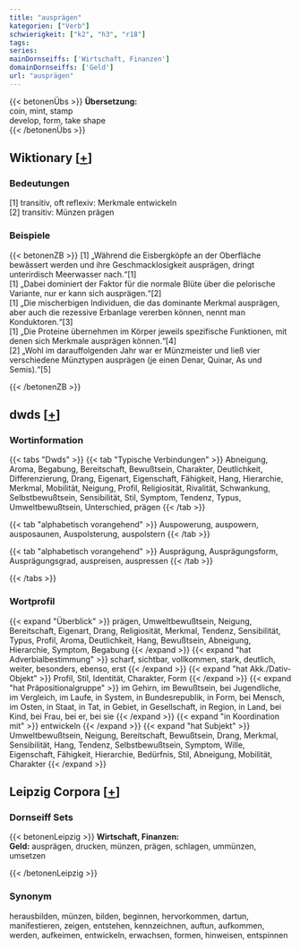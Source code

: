 ```yaml
---
title: "ausprägen"
kategorien: ["Verb"]
schwierigkeit: ["k2", "h3", "r18"]
tags:
series:
mainDornseiffs: ['Wirtschaft, Finanzen']
domainDornseiffs: ['Geld']
url: "ausprägen"
---
```


{{< betonenÜbs >}}
**Übersetzung:**  
coin, mint, stamp  
develop, form, take shape  
{{< /betonenÜbs >}}

## Wiktionary [[+](https://de.wiktionary.org/wiki/ausprägen)]

### Bedeutungen
[1] transitiv, oft reflexiv: Merkmale entwickeln  
[2] transitiv: Münzen prägen  

### Beispiele
{{< betonenZB >}}
[1] „Während die Eisbergköpfe an der Oberfläche bewässert werden und ihre Geschmacklosigkeit ausprägen, dringt unterirdisch Meerwasser nach.“[1]  
[1] „Dabei dominiert der Faktor für die normale Blüte über die pelorische Variante, nur er kann sich ausprägen.“[2]  
[1] „Die mischerbigen Individuen, die das dominante Merkmal ausprägen, aber auch die rezessive Erbanlage vererben können, nennt man Konduktoren.“[3]  
[1] „Die Proteine übernehmen im Körper jeweils spezifische Funktionen, mit denen sich Merkmale ausprägen können.“[4]  
[2] „Wohl im darauffolgenden Jahr war er Münzmeister und ließ vier verschiedene Münztypen ausprägen (je einen Denar, Quinar, As und Semis).“[5]  

{{< /betonenZB >}}


## dwds [[+](https://www.dwds.de/wb/ausprägen)]

### Wortinformation
{{< tabs "Dwds" >}}
{{< tab "Typische Verbindungen" >}}
Abneigung, Aroma, Begabung, Bereitschaft, Bewußtsein, Charakter, Deutlichkeit, Differenzierung, Drang, Eigenart, Eigenschaft, Fähigkeit, Hang, Hierarchie, Merkmal, Mobilität, Neigung, Profil, Religiosität, Rivalität, Schwankung, Selbstbewußtsein, Sensibilität, Stil, Symptom, Tendenz, Typus, Umweltbewußtsein, Unterschied, prägen
{{< /tab >}}

{{< tab "alphabetisch vorangehend" >}}
Auspowerung, auspowern, ausposaunen, Auspolsterung, auspolstern
{{< /tab >}}

{{< tab "alphabetisch vorangehend" >}}
Ausprägung, Ausprägungsform, Ausprägungsgrad, auspreisen, auspressen
{{< /tab >}}

{{< /tabs >}}

### Wortprofil
{{< expand "Überblick" >}} prägen, Umweltbewußtsein, Neigung, Bereitschaft, Eigenart, Drang, Religiosität, Merkmal, Tendenz, Sensibilität, Typus, Profil, Aroma, Deutlichkeit, Hang, Bewußtsein, Abneigung, Hierarchie, Symptom, Begabung {{< /expand >}}
{{< expand "hat Adverbialbestimmung" >}} scharf, sichtbar, vollkommen, stark, deutlich, weiter, besonders, ebenso, erst {{< /expand >}}
{{< expand "hat Akk./Dativ-Objekt" >}} Profil, Stil, Identität, Charakter, Form {{< /expand >}}
{{< expand "hat Präpositionalgruppe" >}} im Gehirn, im Bewußtsein, bei Jugendliche, im Vergleich, im Laufe, in System, in Bundesrepublik, in Form, bei Mensch, im Osten, in Staat, in Tat, in Gebiet, in Gesellschaft, in Region, in Land, bei Kind, bei Frau, bei er, bei sie {{< /expand >}}
{{< expand "in Koordination mit" >}} entwickeln {{< /expand >}}
{{< expand "hat Subjekt" >}} Umweltbewußtsein, Neigung, Bereitschaft, Bewußtsein, Drang, Merkmal, Sensibilität, Hang, Tendenz, Selbstbewußtsein, Symptom, Wille, Eigenschaft, Fähigkeit, Hierarchie, Bedürfnis, Stil, Abneigung, Mobilität, Charakter {{< /expand >}}

## Leipzig Corpora [[+](https://corpora.uni-leipzig.de/en/res?word=ausprägen&corpusId=deu_newscrawl-public_2018)]

### Dornseiff Sets
{{< betonenLeipzig >}}
**Wirtschaft, Finanzen:**  
**Geld:** ausprägen, drucken, münzen, prägen, schlagen, ummünzen, umsetzen  

{{< /betonenLeipzig >}}

### Synonym
herausbilden, münzen, bilden, beginnen, hervorkommen, dartun, manifestieren, zeigen, entstehen, kennzeichnen, auftun, aufkommen, werden, aufkeimen, entwickeln, erwachsen, formen, hinweisen, entspinnen

